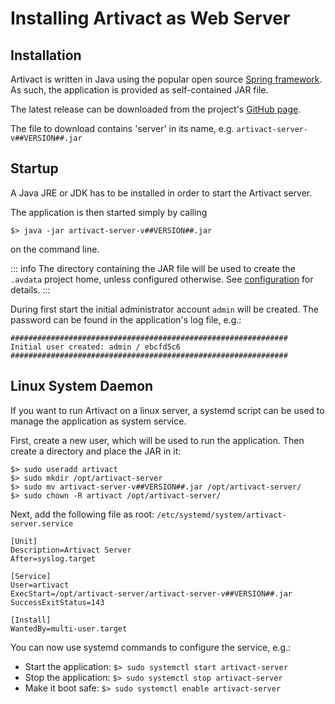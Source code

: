 # Installing Artivact as Web Server

## Installation

Artivact is written in Java using the popular open source [Spring framework](https://spring.io/).
As such, the application is provided as self-contained JAR file.

The latest release can be downloaded from the
project's [GitHub page](https://github.com/arassec/artivact/releases/latest).

The file to download contains 'server' in its name, e.g. ``artivact-server-v##VERSION##.jar``

## Startup

A Java JRE or JDK has to be installed in order to start the Artivact server.

The application is then started simply by calling

```
$> java -jar artivact-server-v##VERSION##.jar
```

on the command line.

::: info
The directory containing the JAR file will be used to create the ``.avdata`` project home, unless configured otherwise.
See [configuration](configuration) for details.
:::

During first start the initial administrator account ``admin`` will be created. 
The password can be found in the application's log file, e.g.:

```
##############################################################
Initial user created: admin / ebcfd5c6
##############################################################
```

## Linux System Daemon

If you want to run Artivact on a linux server, a systemd script can be used to manage the application
as system service.

First, create a new user, which will be used to run the application.
Then create a directory and place the JAR in it:

```
$> sudo useradd artivact
$> sudo mkdir /opt/artivact-server
$> sudo mv artivact-server-v##VERSION##.jar /opt/artivact-server/
$> sudo chown -R artivact /opt/artivact-server/
```

Next, add the following file as root: ``/etc/systemd/system/artivact-server.service``

```
[Unit]
Description=Artivact Server
After=syslog.target

[Service]
User=artivact
ExecStart=/opt/artivact-server/artivact-server-v##VERSION##.jar
SuccessExitStatus=143

[Install]
WantedBy=multi-user.target
```

You can now use systemd commands to configure the service, e.g.:

- Start the application: ``$> sudo systemctl start artivact-server``
- Stop the application: ``$> sudo systemctl stop artivact-server``
- Make it boot safe: ``$> sudo systemctl enable artivact-server``